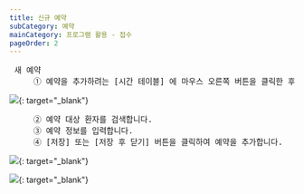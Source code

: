 ```yaml
---
title: 신규 예약
subCategory: 예약
mainCategory: 프로그램 활용 - 접수
pageOrder: 2
---
```

<pre>
 <t2><bold>새 예약</bold></t2>
     ① 예약을 추가하려는 [시간 테이블] 에 마우스 오른쪽 버튼을 클릭한 후 [새 예약] 메뉴를 클릭합니다.
</pre>

[![]({{site.url}}/images/{{page.url}}_1.png)]({{site.url}}/images/{{page.url}}_1.png){: target="_blank"}

<pre>
     ② 예약 대상 환자를 검색합니다.
     ③ 예약 정보를 입력합니다.
     ④ [저장] 또는 [저장 후 닫기] 버튼을 클릭하여 예약을 추가합니다.
</pre>

[![]({{site.url}}/images/{{page.url}}_2.png)]({{site.url}}/images/{{page.url}}_2.png){: target="_blank"}  

[![]({{site.url}}/images/{{page.url}}_3.png)]({{site.url}}/images/{{page.url}}_3.png){: target="_blank"}